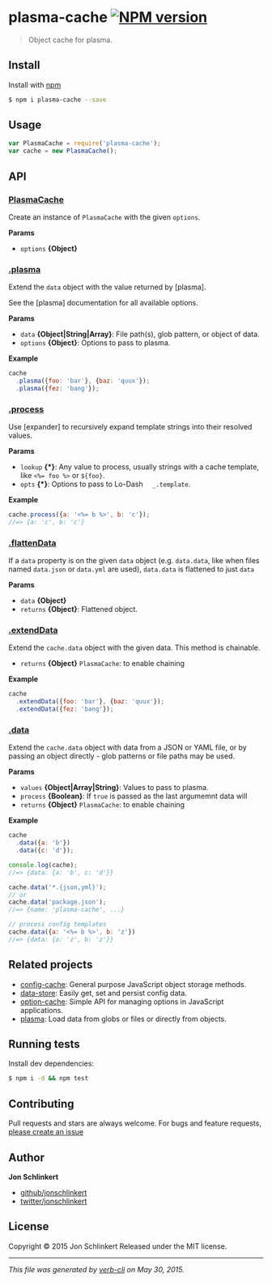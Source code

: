 # plasma-cache [![NPM version](https://badge.fury.io/js/plasma-cache.svg)](http://badge.fury.io/js/plasma-cache)

> Object cache for plasma.

## Install

Install with [npm](https://www.npmjs.com/)

```sh
$ npm i plasma-cache --save
```

## Usage

```js
var PlasmaCache = require('plasma-cache');
var cache = new PlasmaCache();
```

## API

### [PlasmaCache](index.js#L25)

Create an instance of `PlasmaCache` with the given `options`.

**Params**

* `options` **{Object}**

### [.plasma](index.js#L41)

Extend the `data` object with the value returned by [plasma].

See the [plasma] documentation for all available options.

**Params**

* `data` **{Object|String|Array}**: File path(s), glob pattern, or object of data.
* `options` **{Object}**: Options to pass to plasma.

**Example**

```js
cache
  .plasma({foo: 'bar'}, {baz: 'quux'});
  .plasma({fez: 'bang'});
```

### [.process](index.js#L54)

Use [expander] to recursively expand template strings into
their resolved values.

**Params**

* `lookup` **{*}**: Any value to process, usually strings with a cache template, like `<%= foo %>` or `${foo}`.
* `opts` **{*}**: Options to pass to Lo-Dash `  _.template`.

**Example**

```js
cache.process({a: '<%= b %>', b: 'c'});
//=> {a: 'c', b: 'c'}
```

### [.flattenData](index.js#L83)

If a `data` property is on the given `data` object
(e.g. `data.data`, like when files named `data.json`
or `data.yml` are used), `data.data` is flattened to
just `data`

**Params**

* `data` **{Object}**
* `returns` **{Object}**: Flattened object.

### [.extendData](index.js#L97)

Extend the `cache.data` object with the given data. This
method is chainable.

* `returns` **{Object}** `PlasmaCache`: to enable chaining

**Example**

```js
cache
  .extendData({foo: 'bar'}, {baz: 'quux'});
  .extendData({fez: 'bang'});
```

### [.data](index.js#L130)

Extend the `cache.data` object with data from a JSON
or YAML file, or by passing an object directly - glob
patterns or file paths may be used.

**Params**
* `values` **{Object|Array|String}**: Values to pass to plasma.
* `process` **{Boolean}**: If `true` is passed as the last argumemnt data will
* `returns` **{Object}** `PlasmaCache`: to enable chaining

**Example**

```js
cache
  .data({a: 'b'})
  .data({c: 'd'});

console.log(cache);
//=> {data: {a: 'b', c: 'd'}}

cache.data('*.{json,yml}');
// or
cache.data('package.json');
//=> {name: 'plasma-cache', ...}

// process config templates
cache.data({a: '<%= b %>', b: 'z'})
//=> {data: {a: 'z', b: 'z'}}
```

## Related projects

* [config-cache](https://github.com/jonschlinkert/config-cache): General purpose JavaScript object storage methods.
* [data-store](https://github.com/jonschlinkert/data-store): Easily get, set and persist config data.
* [option-cache](https://github.com/jonschlinkert/option-cache): Simple API for managing options in JavaScript applications.
* [plasma](https://github.com/jonschlinkert/plasma): Load data from globs or files or directly from objects.

## Running tests

Install dev dependencies:

```sh
$ npm i -d && npm test
```

## Contributing

Pull requests and stars are always welcome. For bugs and feature requests, [please create an issue](https://github.com/jonschlinkert/plasma-cache/issues/new)

## Author

**Jon Schlinkert**

+ [github/jonschlinkert](https://github.com/jonschlinkert)
+ [twitter/jonschlinkert](http://twitter.com/jonschlinkert)

## License

Copyright © 2015 Jon Schlinkert
Released under the MIT license.

***

_This file was generated by [verb-cli](https://github.com/assemble/verb-cli) on May 30, 2015._
